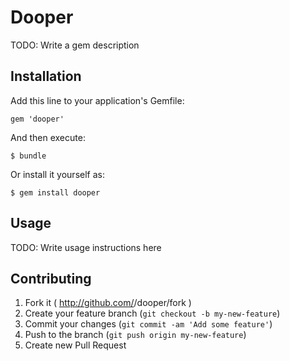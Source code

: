 # Dooper

TODO: Write a gem description

## Installation

Add this line to your application's Gemfile:

    gem 'dooper'

And then execute:

    $ bundle

Or install it yourself as:

    $ gem install dooper

## Usage

TODO: Write usage instructions here

## Contributing

1. Fork it ( http://github.com/<my-github-username>/dooper/fork )
2. Create your feature branch (`git checkout -b my-new-feature`)
3. Commit your changes (`git commit -am 'Add some feature'`)
4. Push to the branch (`git push origin my-new-feature`)
5. Create new Pull Request
